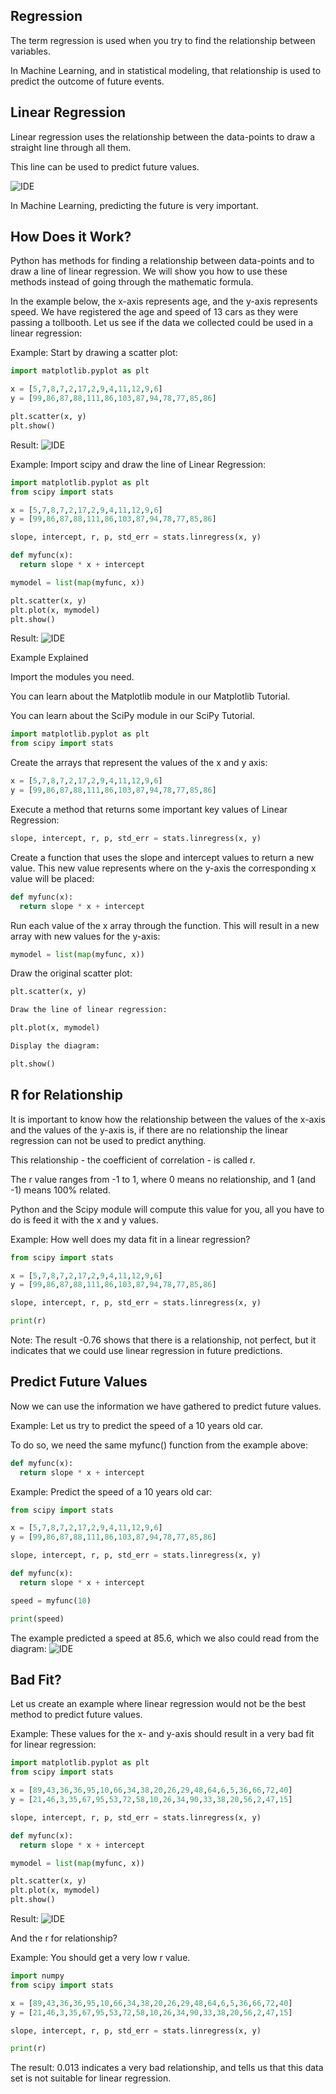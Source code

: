 
## Regression
The term regression is used when you try to find the relationship between variables.

In Machine Learning, and in statistical modeling, that relationship is used to predict the outcome of future events.

## Linear Regression
Linear regression uses the relationship between the data-points to draw a straight line through all them.

This line can be used to predict future values.

![IDE](images/img_linear_regression.png)

In Machine Learning, predicting the future is very important.

## How Does it Work?
Python has methods for finding a relationship between data-points and to draw a line of linear regression. We will show you how to use these methods instead of going through the mathematic formula.

In the example below, the x-axis represents age, and the y-axis represents speed. We have registered the age and speed of 13 cars as they were passing a tollbooth. Let us see if the data we collected could be used in a linear regression:

Example:
Start by drawing a scatter plot:

```python
import matplotlib.pyplot as plt

x = [5,7,8,7,2,17,2,9,4,11,12,9,6]
y = [99,86,87,88,111,86,103,87,94,78,77,85,86]

plt.scatter(x, y)
plt.show()
```

Result:
![IDE](images/lr_matplotlib_scatter.png)

Example:
Import scipy and draw the line of Linear Regression:

```python
import matplotlib.pyplot as plt
from scipy import stats

x = [5,7,8,7,2,17,2,9,4,11,12,9,6]
y = [99,86,87,88,111,86,103,87,94,78,77,85,86]

slope, intercept, r, p, std_err = stats.linregress(x, y)

def myfunc(x):
  return slope * x + intercept

mymodel = list(map(myfunc, x))

plt.scatter(x, y)
plt.plot(x, mymodel)
plt.show()
```

Result:
![IDE](images/img_linear_regression.png)

Example Explained

Import the modules you need.

You can learn about the Matplotlib module in our Matplotlib Tutorial.

You can learn about the SciPy module in our SciPy Tutorial.

```python
import matplotlib.pyplot as plt
from scipy import stats
```

Create the arrays that represent the values of the x and y axis:

```python
x = [5,7,8,7,2,17,2,9,4,11,12,9,6]
y = [99,86,87,88,111,86,103,87,94,78,77,85,86]
```

Execute a method that returns some important key values of Linear Regression:

```python
slope, intercept, r, p, std_err = stats.linregress(x, y)
```

Create a function that uses the slope and intercept values to return a new value. This new value represents where on the y-axis the corresponding x value will be placed:

```python
def myfunc(x):
  return slope * x + intercept
```

Run each value of the x array through the function. This will result in a new array with new values for the y-axis:

```python
mymodel = list(map(myfunc, x))
```

Draw the original scatter plot:

```python
plt.scatter(x, y)

Draw the line of linear regression:

plt.plot(x, mymodel)

Display the diagram:

plt.show()
```

## R for Relationship
It is important to know how the relationship between the values of the x-axis and the values of the y-axis is, if there are no relationship the linear regression can not be used to predict anything.

This relationship - the coefficient of correlation - is called r.

The r value ranges from -1 to 1, where 0 means no relationship, and 1 (and -1) means 100% related.

Python and the Scipy module will compute this value for you, all you have to do is feed it with the x and y values.

Example:
How well does my data fit in a linear regression?

```python
from scipy import stats

x = [5,7,8,7,2,17,2,9,4,11,12,9,6]
y = [99,86,87,88,111,86,103,87,94,78,77,85,86]

slope, intercept, r, p, std_err = stats.linregress(x, y)

print(r)
```

Note: The result -0.76 shows that there is a relationship, not perfect, but it indicates that we could use linear regression in future predictions.


## Predict Future Values
Now we can use the information we have gathered to predict future values.

Example: Let us try to predict the speed of a 10 years old car.

To do so, we need the same myfunc() function from the example above:

```python
def myfunc(x):
  return slope * x + intercept
```

Example:
Predict the speed of a 10 years old car:
```python
from scipy import stats

x = [5,7,8,7,2,17,2,9,4,11,12,9,6]
y = [99,86,87,88,111,86,103,87,94,78,77,85,86]

slope, intercept, r, p, std_err = stats.linregress(x, y)

def myfunc(x):
  return slope * x + intercept

speed = myfunc(10)

print(speed)
```

The example predicted a speed at 85.6, which we also could read from the diagram:
![IDE](images/img_linear_regression2.png)


## Bad Fit?
Let us create an example where linear regression would not be the best method to predict future values.

Example:
These values for the x- and y-axis should result in a very bad fit for linear regression:

```python
import matplotlib.pyplot as plt
from scipy import stats

x = [89,43,36,36,95,10,66,34,38,20,26,29,48,64,6,5,36,66,72,40]
y = [21,46,3,35,67,95,53,72,58,10,26,34,90,33,38,20,56,2,47,15]

slope, intercept, r, p, std_err = stats.linregress(x, y)

def myfunc(x):
  return slope * x + intercept

mymodel = list(map(myfunc, x))

plt.scatter(x, y)
plt.plot(x, mymodel)
plt.show()
```

Result:
![IDE](images/img_linear_regression_badfit.png)

And the r for relationship?

Example:
You should get a very low r value.

```python
import numpy
from scipy import stats

x = [89,43,36,36,95,10,66,34,38,20,26,29,48,64,6,5,36,66,72,40]
y = [21,46,3,35,67,95,53,72,58,10,26,34,90,33,38,20,56,2,47,15]

slope, intercept, r, p, std_err = stats.linregress(x, y)

print(r)
```

The result: 0.013 indicates a very bad relationship, and tells us that this data set is not suitable for linear regression.


<br><br>